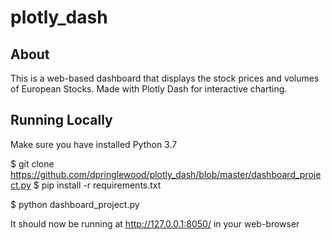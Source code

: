 # plotly_dash

## About

This is a web-based dashboard that displays the stock prices and volumes of European Stocks. Made with Plotly Dash for interactive charting.

## Running Locally

Make sure you have installed Python 3.7

 $ git clone https://github.com/dpringlewood/plotly_dash/blob/master/dashboard_project.py
 $ pip install -r requirements.txt
 
 $ python dashboard_project.py
 
 It should now be running at http://127.0.0.1:8050/ in your web-browser
